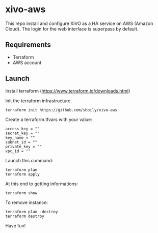 # xivo-aws

This repo install and configure XiVO as a HA service on AWS (Amazon Cloud). The login for the
web interface is superpass by default.

Requirements
------------

- Terraform
- AWS account

Launch
------

Install terraform (https://www.terraform.io/downloads.html)

Init the terraform infrastructure.

    terraform init https://github.com/sboily/xivo-aws

Create a terraform.tfvars with your value:

    access_key = ""
    secret_key = ""
    key_name = ""
    subnet_id = ""
    private_key = ""
    vpc_id = ""

Launch this command:

    terraform plan
    terraform apply

At this end to getting informations:

    terraform show
    
To remove instance:

    terraform plan -destroy
    terraform destroy
    
Have fun!
